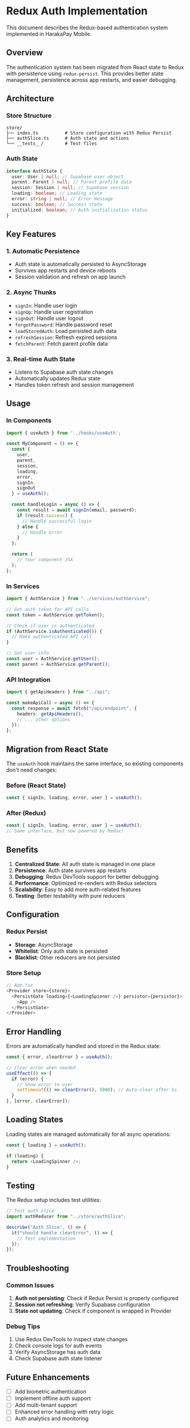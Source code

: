 # Redux Auth Implementation

This document describes the Redux-based authentication system implemented in HarakaPay Mobile.

## Overview

The authentication system has been migrated from React state to Redux with persistence using `redux-persist`. This provides better state management, persistence across app restarts, and easier debugging.

## Architecture

### Store Structure

```
store/
├── index.ts          # Store configuration with Redux Persist
├── authSlice.ts      # Auth state and actions
└── __tests__/        # Test files
```

### Auth State

```typescript
interface AuthState {
  user: User | null; // Supabase user object
  parent: Parent | null; // Parent profile data
  session: Session | null; // Supabase session
  loading: boolean; // Loading state
  error: string | null; // Error message
  success: boolean; // Success state
  initialized: boolean; // Auth initialization status
}
```

## Key Features

### 1. Automatic Persistence

- Auth state is automatically persisted to AsyncStorage
- Survives app restarts and device reboots
- Session validation and refresh on app launch

### 2. Async Thunks

- `signIn`: Handle user login
- `signUp`: Handle user registration
- `signOut`: Handle user logout
- `forgotPassword`: Handle password reset
- `loadStoredAuth`: Load persisted auth data
- `refreshSession`: Refresh expired sessions
- `fetchParent`: Fetch parent profile data

### 3. Real-time Auth State

- Listens to Supabase auth state changes
- Automatically updates Redux state
- Handles token refresh and session management

## Usage

### In Components

```typescript
import { useAuth } from '../hooks/useAuth';

const MyComponent = () => {
  const {
    user,
    parent,
    session,
    loading,
    error,
    signIn,
    signOut
  } = useAuth();

  const handleLogin = async () => {
    const result = await signIn(email, password);
    if (result.success) {
      // Handle successful login
    } else {
      // Handle error
    }
  };

  return (
    // Your component JSX
  );
};
```

### In Services

```typescript
import { AuthService } from "../services/authService";

// Get auth token for API calls
const token = AuthService.getToken();

// Check if user is authenticated
if (AuthService.isAuthenticated()) {
  // Make authenticated API call
}

// Get user info
const user = AuthService.getUser();
const parent = AuthService.getParent();
```

### API Integration

```typescript
import { getApiHeaders } from "../api";

const makeApiCall = async () => {
  const response = await fetch("/api/endpoint", {
    headers: getApiHeaders(),
    // ... other options
  });
};
```

## Migration from React State

The `useAuth` hook maintains the same interface, so existing components don't need changes:

### Before (React State)

```typescript
const { signIn, loading, error, user } = useAuth();
```

### After (Redux)

```typescript
const { signIn, loading, error, user } = useAuth();
// Same interface, but now powered by Redux!
```

## Benefits

1. **Centralized State**: All auth state is managed in one place
2. **Persistence**: Auth state survives app restarts
3. **Debugging**: Redux DevTools support for better debugging
4. **Performance**: Optimized re-renders with Redux selectors
5. **Scalability**: Easy to add more auth-related features
6. **Testing**: Better testability with pure reducers

## Configuration

### Redux Persist

- **Storage**: AsyncStorage
- **Whitelist**: Only auth state is persisted
- **Blacklist**: Other reducers are not persisted

### Store Setup

```typescript
// App.tsx
<Provider store={store}>
  <PersistGate loading={<LoadingSpinner />} persistor={persistor}>
    <App />
  </PersistGate>
</Provider>
```

## Error Handling

Errors are automatically handled and stored in the Redux state:

```typescript
const { error, clearError } = useAuth();

// Clear error when needed
useEffect(() => {
  if (error) {
    // Show error to user
    setTimeout(() => clearError(), 5000); // Auto-clear after 5s
  }
}, [error, clearError]);
```

## Loading States

Loading states are managed automatically for all async operations:

```typescript
const { loading } = useAuth();

if (loading) {
  return <LoadingSpinner />;
}
```

## Testing

The Redux setup includes test utilities:

```typescript
// Test auth slice
import authReducer from "../store/authSlice";

describe("Auth Slice", () => {
  it("should handle clearError", () => {
    // Test implementation
  });
});
```

## Troubleshooting

### Common Issues

1. **Auth not persisting**: Check if Redux Persist is properly configured
2. **Session not refreshing**: Verify Supabase configuration
3. **State not updating**: Check if component is wrapped in Provider

### Debug Tips

1. Use Redux DevTools to inspect state changes
2. Check console logs for auth events
3. Verify AsyncStorage has auth data
4. Check Supabase auth state listener

## Future Enhancements

- [ ] Add biometric authentication
- [ ] Implement offline auth support
- [ ] Add multi-tenant support
- [ ] Enhanced error handling with retry logic
- [ ] Auth analytics and monitoring
